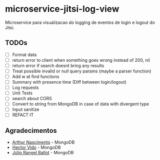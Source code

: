 # microservice-jitsi-log-view

Microservice para visualizacao do logging de eventos de login e logout do Jitsi. 

## TODOs

- [ ] Format data
- [ ] return error to client when something goes wrong instead of 200, nil
- [ ] return error if search doesnt bring any results
- [ ] Treat possible invalid or null query params (maybe a parser function)
- [ ] Add w at find functions
- [ ] Summary with presence time (Diff between login/logout)
- [ ] Log requests
- [ ] Unit Tests
- [ ] search about CORS
- [ ] Convert to string from MongoDB in case of data with divergent type
- [ ] Input sanitize
- [ ] REFACT IT

## Agradecimentos

* [Arthur Nascimento](https://github.com/tureba) - MongoDB
* [Hector Vido](https://github.com/hector-vido) - MongoDB
* [Júlio Rangel Ballot](https://github.com/jrballot) - MongoDB